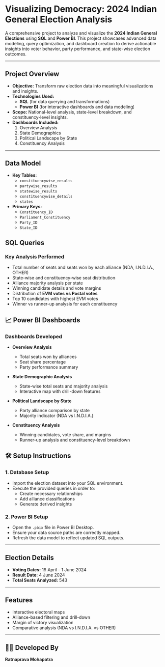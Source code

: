 # Visualizing Democracy: 2024 Indian General Election Analysis

A comprehensive project to analyze and visualize the **2024 Indian General Elections** using **SQL** and **Power BI**. This project showcases advanced data modeling, query optimization, and dashboard creation to derive actionable insights into voter behavior, party performance, and state-wise election outcomes.

---

##  Project Overview

- **Objective:** Transform raw election data into meaningful visualizations and insights.
- **Technologies Used:** 
  - **SQL** (for data querying and transformations)
  - **Power BI** (for interactive dashboards and data modeling)
- **Scope:** National-level analysis, state-level breakdown, and constituency-level insights.
- **Dashboards Included:**
  1. Overview Analysis
  2. State Demographics
  3. Political Landscape by State
  4. Constituency Analysis

---

##  Data Model

- **Key Tables:**
  - `constituencywise_results`
  - `partywise_results`
  - `statewise_results`
  - `constituencywise_details`
  - `states`
- **Primary Keys:**
  - `Constituency_ID`
  - `Parliament_Constituency`
  - `Party_ID`
  - `State_ID`


## SQL Queries

### Key Analysis Performed
- Total number of seats and seats won by each alliance (NDA, I.N.D.I.A., OTHER)
- State-wise and constituency-wise seat distribution
- Alliance majority analysis per state
- Winning candidate details and vote margins
- Distribution of **EVM votes vs Postal votes**
- Top 10 candidates with highest EVM votes
- Winner vs runner-up analysis for each constituency


## 📈 Power BI Dashboards

### Dashboards Developed
- **Overview Analysis**
  - Total seats won by alliances
  - Seat share percentage
  - Party performance summary

- **State Demographic Analysis**
  - State-wise total seats and majority analysis
  - Interactive map with drill-down features

- **Political Landscape by State**
  - Party alliance comparison by state
  - Majority indicator (NDA vs I.N.D.I.A.)

- **Constituency Analysis**
  - Winning candidates, vote share, and margins
  - Runner-up analysis and constituency-level breakdown

## 🛠 Setup Instructions

### 1. Database Setup
- Import the election dataset into your SQL environment.
- Execute the provided queries in order to:
  - Create necessary relationships
  - Add alliance classifications
  - Generate derived insights

### 2. Power BI Setup
- Open the `.pbix` file in Power BI Desktop.
- Ensure your data source paths are correctly mapped.
- Refresh the data model to reflect updated SQL outputs.

---

##  Election Details
- **Voting Dates:** 19 April – 1 June 2024  
- **Result Date:** 4 June 2024  
- **Total Seats Analyzed:** 543  

---

##  Features
- Interactive electoral maps
- Alliance-based filtering and drill-down
- Margin of victory visualization
- Comparative analysis (NDA vs I.N.D.I.A. vs OTHER)

---

## 👨‍💻 Developed By
**Ratnaprava Mohapatra**  


